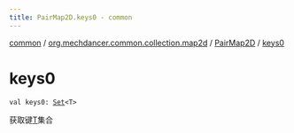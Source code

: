 ```yaml
---
title: PairMap2D.keys0 - common
---
```


[common](../../index.html) / [org.mechdancer.common.collection.map2d](../index.html) / [PairMap2D](index.html) / [keys0](./keys0.html)

# keys0

`val keys0: `[`Set`](https://kotlinlang.org/api/latest/jvm/stdlib/kotlin.collections/-set/index.html)`<T>`

获取键[T](../-i-map2-d/index.html#T)集合

